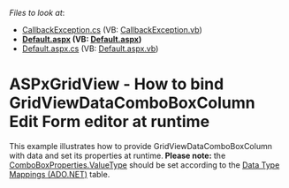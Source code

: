 <!-- default file list -->
*Files to look at*:

* [CallbackException.cs](./CS/WebSite/App_Code/CallbackException.cs) (VB: [CallbackException.vb](./VB/WebSite/App_Code/CallbackException.vb))
* **[Default.aspx](./CS/WebSite/Default.aspx) (VB: [Default.aspx](./VB/WebSite/Default.aspx))**
* [Default.aspx.cs](./CS/WebSite/Default.aspx.cs) (VB: [Default.aspx.vb](./VB/WebSite/Default.aspx.vb))
<!-- default file list end -->
# ASPxGridView - How to bind GridViewDataComboBoxColumn Edit Form editor at runtime


<p>This example illustrates how to provide GridViewDataComboBoxColumn with data and set its properties at runtime.<strong> </strong><strong>Please </strong><strong>n</strong><strong>o</strong><strong>te:</strong>  the <a href="http://documentation.devexpress.com/#AspNet/DevExpressWebASPxEditorsComboBoxProperties_ValueTypetopic"><u>ComboBoxProperties.ValueType</u></a> should be set according to the <a href="http://msdn.microsoft.com/en-us/library/cc716729.aspx"><u>Data Type Mappings (ADO.NET)</u></a> table.</p>

<br/>


